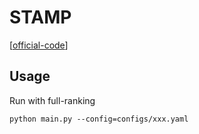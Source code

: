 

# STAMP

[[official-code](https://github.com/CRIPAC-DIG/SR-GNN)]


## Usage


Run with full-ranking

    python main.py --config=configs/xxx.yaml
